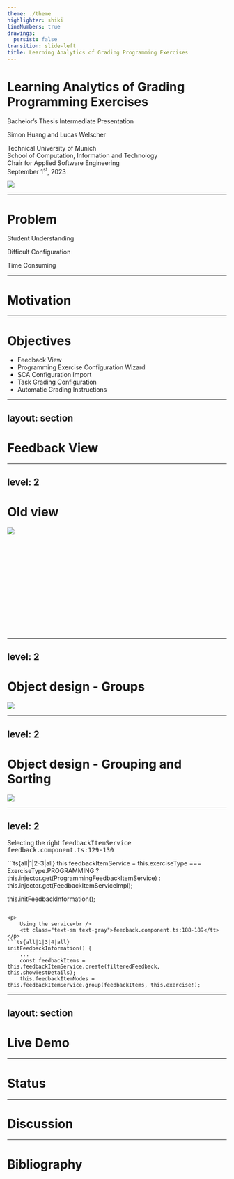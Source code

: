 ```yaml
---
theme: ./theme
highlighter: shiki
lineNumbers: true
drawings:
  persist: false
transition: slide-left
title: Learning Analytics of Grading Programming Exercises
---
```


<div class="grid grid-cols-2">
    <div>
        <h1>Learning Analytics of Grading Programming Exercises</h1>
        <p class="text-[#0065bd] text-xl">Bachelor’s Thesis Intermediate Presentation</p>
        <div class="my-12">
            <p class="font-bold">Simon Huang and Lucas Welscher</p>
        </div>
        <p>
            Technical University of Munich<br/>
            School of Computation, Information and Technology<br/>
            Chair for Applied Software Engineering<br/>
            September 1<sup>st</sup>, 2023
        </p>
    </div>
    <img src="/uhrenturm.png"/>
</div>

<!--
The last comment block of each slide will be treated as slide notes. It will be visible and editable in Presenter Mode along with the slide. [Read more in the docs](https://sli.dev/guide/syntax.html#notes)
-->

---

# Problem

<div class="grid grid-cols-3 color-[#0065bd] items-center justify-center mt-32">
    <v-click>
        <div class="flex flex-col items-center">
            <mdi-head-snowflake class="w-22 h-22"/>
            <p class="text-black">Student Understanding</p>
        </div>
    </v-click>
    <v-click>
        <div class="flex flex-col items-center">
            <mdi-cog class="w-20 h-20"/>
            <p class="text-black">Difficult Configuration</p>
        </div>
    </v-click>
    <v-click>
        <div class="flex flex-col items-center">
            <mdi-clock class="w-20 h-20"/>
            <p class="text-black">Time Consuming</p>
        </div>
    </v-click>
</div>

<!--
- Understanding the grading from instructors and tutors is difficult for student
    - What does this feedback mean? What is the impact on my grade?
- Configuring grading did not reflect the way instructors want to grade exercises
- Overall too time consuming; Instructors where not able to easily create the amount of exercises with
the required amount of information and detail
-->

---

# Motivation

---

# Objectives

- Feedback View
- Programming Exercise Configuration Wizard
- SCA Configuration Import
- Task Grading Configuration
- Automatic Grading Instructions

---
layout: section
---

# Feedback View

---
level: 2
---

# Old view

<div class="relative">
    <img src="/feedbackView.png"/>
    <svg class="absolute top-0 text-red" width="1132" height="503">
        <v-click>
            <rect x="5" y="60" width="860" height="105" fill="none" stroke="currentColor" stroke-width="5"/>
        </v-click>
        <v-click>
            <rect x="5" y="180" width="860" height="110" fill="none" stroke="currentColor" stroke-width="5"/>
        </v-click>
        <v-click>
            <rect x="5" y="290" width="280" height="30" fill="none" stroke="currentColor" stroke-width="5"/>
        </v-click>
    </svg>
</div>

---
level: 2
---

# Object design - Groups

<div class="px-16 relative">
    <img class="w-full" src="/feedback-node.svg" />
</div>

---
level: 2
---

# Object design - Grouping and Sorting

<div class="px-16 relative">
    <img src="/feedback-item-service.png" />
</div>

---
level: 2
---

<p>
    Selecting the right <tt>feedbackItemService</tt><br />
    <tt class="text-sm text-gray">feedback.component.ts:129-130</tt>
</p>
```ts{all|1|2-3|all}
this.feedbackItemService = this.exerciseType === ExerciseType.PROGRAMMING 
    ? this.injector.get(ProgrammingFeedbackItemService) 
    : this.injector.get(FeedbackItemServiceImpl);

this.initFeedbackInformation();
```

<p>
    Using the service<br />
    <tt class="text-sm text-gray">feedback.component.ts:188-189</tt>
</p>
```ts{all|1|3|4|all}
initFeedbackInformation() {
    ...
    const feedbackItems = this.feedbackItemService.create(filteredFeedback, this.showTestDetails);
    this.feedbackItemNodes = this.feedbackItemService.group(feedbackItems, this.exercise!);
```

---
 layout: section
---

# Live Demo

---

# Status

---

# Discussion

---

# Bibliography
